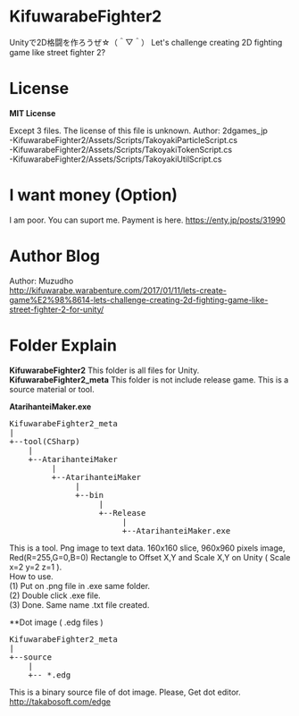 # KifuwarabeFighter2
Unityで2D格闘を作ろうぜ☆（＾▽＾）  Let's challenge creating 2D fighting game like street fighter 2?

License
=======
**MIT License**  

Except 3 files. The license of this file is unknown. Author: 2dgames_jp  
-KifuwarabeFighter2/Assets/Scripts/TakoyakiParticleScript.cs  
-KifuwarabeFighter2/Assets/Scripts/TakoyakiTokenScript.cs  
-KifuwarabeFighter2/Assets/Scripts/TakoyakiUtilScript.cs  

I want money (Option)
=====================
I am poor. You can suport me. Payment is here. https://enty.jp/posts/31990  

Author Blog
===========
Author: Muzudho  
http://kifuwarabe.warabenture.com/2017/01/11/lets-create-game%E2%98%8614-lets-challenge-creating-2d-fighting-game-like-street-fighter-2-for-unity/  

Folder Explain
==============
**KifuwarabeFighter2** This folder is all files for Unity.  
**KifuwarabeFighter2_meta** This folder is not include release game. This is a source material or tool.  

**AtarihanteiMaker.exe**  

<pre>
KifuwarabeFighter2_meta
|
+--tool(CSharp)
    |
    +--AtarihanteiMaker
         |
         +--AtarihanteiMaker
              |
              +--bin
                   |
                   +--Release
                        |
                        +--AtarihanteiMaker.exe
</pre>

This is a tool. Png image to text data. 160x160 slice, 960x960 pixels image, Red(R=255,G=0,B=0) Rectangle to Offset X,Y and Scale X,Y on Unity ( Scale x=2 y=2 z=1 ).  
How to use.  
(1) Put on .png file in .exe same folder.  
(2) Double click .exe file.  
(3) Done. Same name .txt file created.  

**Dot image ( .edg files )  

<pre>
KifuwarabeFighter2_meta
|
+--source
    |
    +-- *.edg
</pre>

This is a binary source file of dot image. Please, Get dot editor. http://takabosoft.com/edge  


